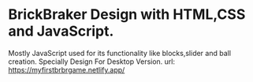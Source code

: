 # BrickBraker Design with HTML,CSS and JavaScript.
Mostly JavaScript used for its functionality like blocks,slider and ball creation.
Specially Design For Desktop Version.
url: https://myfirstbrbrgame.netlify.app/
